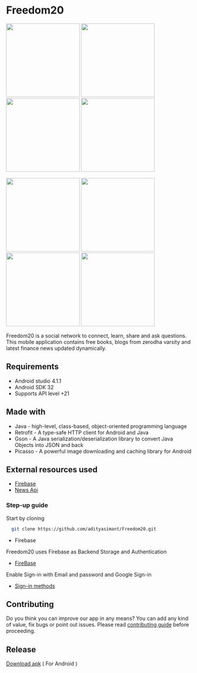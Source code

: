 # Freedom20

<p float="center">
  <img src="https://firebasestorage.googleapis.com/v0/b/freedom20-1dc06.appspot.com/o/readme%2FWhatsApp%20Image%202022-12-06%20at%208.06.31%20PM.jpeg?alt=media&token=fd9cc71b-2b6d-4ad2-85a9-efc3f8baceca" width="200">
  <img src="https://firebasestorage.googleapis.com/v0/b/freedom20-1dc06.appspot.com/o/readme%2FWhatsApp%20Image%202022-12-06%20at%208.06.34%20PM%20(1).jpeg?alt=media&token=30096e23-1288-4baa-86a9-0d98b3a915bc" width="200">
  <img src="https://firebasestorage.googleapis.com/v0/b/freedom20-1dc06.appspot.com/o/readme%2FWhatsApp%20Image%202022-12-06%20at%208.06.34%20PM.jpeg?alt=media&token=4386dc6c-6737-4704-9a81-44107a98a8e7" width="200">
  <img src="https://firebasestorage.googleapis.com/v0/b/freedom20-1dc06.appspot.com/o/readme%2FWhatsApp%20Image%202022-12-06%20at%208.06.33%20PM.jpeg?alt=media&token=53c97097-fbeb-427a-b27d-b0e21a1997a2" width="200">
</p>

<p float="center">
  <img src="https://firebasestorage.googleapis.com/v0/b/freedom20-1dc06.appspot.com/o/readme%2FWhatsApp%20Image%202022-12-06%20at%208.06.33%20PM%20(1).jpeg?alt=media&token=00e5b9a8-f5ac-4302-b674-1615db737f96" width="200">
  <img src="https://firebasestorage.googleapis.com/v0/b/freedom20-1dc06.appspot.com/o/readme%2FWhatsApp%20Image%202022-12-06%20at%208.06.32%20PM.jpeg?alt=media&token=2b510717-146d-46b2-aa33-16aad2b4b0f9" width="200">
  <img src="https://firebasestorage.googleapis.com/v0/b/freedom20-1dc06.appspot.com/o/readme%2FWhatsApp%20Image%202022-12-06%20at%208.06.32%20PM%20(2).jpeg?alt=media&token=ff2f5d7a-519f-4df3-b018-f2c78fffaaba" width="200">
  <img src="https://firebasestorage.googleapis.com/v0/b/freedom20-1dc06.appspot.com/o/readme%2FWhatsApp%20Image%202022-12-06%20at%208.06.32%20PM%20(1).jpeg?alt=media&token=89a83053-c7ea-4f92-a388-45a36f0594ca" width="200">
</p>


Freedom20 is a social network to connect, learn, share and ask questions. This mobile application contains free books, blogs from zerodha varsity and latest finance news updated dynamically.

## Requirements 
- Android studio 4.1.1
- Android SDK 32
- Supports API level +21


## Made with
* Java - high-level, class-based, object-oriented programming language
* Retrofit - A type-safe HTTP client for Android and Java
* Gson - A Java serialization/deserialization library to convert Java Objects into JSON and back
* Picasso - A powerful image downloading and caching library for Android


## External resources used 
- [Firebase](https://firebase.google.com/)
- [News Api](https://newsapi.org/)



### Step-up guide 

Start by cloning 

```bash
  git clone https://github.com/adityasimant/Freedom20.git
```

- Firebase 

Freedom20 uses Firebase as Backend Storage and Authentication 

- [FireBase](https://firebase.google.com/docs/android/setup#:~:text=Open%20the%20Firebase%20Assistant%3A%20Tools,your%20Android%20project%20with%20Firebase.)

Enable Sign-in with Email and password and Google Sign-in 

- [Sign-in methods](https://firebase.google.com/docs/auth/android/password-auth)





## Contributing

Do you think you can improve our app in any means? You can add any kind of value, fix bugs or point out issues. Please read [contributing guide](https://github.com/adityasimant/Freedom20/blob/master/contributing.md) before proceeding.

## Release

[Download apk](https://github.com/adityasimant/Freedom20/releases/download/v1/freedom20.apk) ( For Android )
